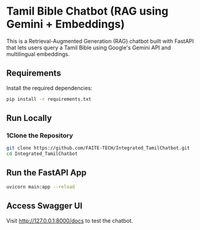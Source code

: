 # Tamil Bible Chatbot (RAG using Gemini + Embeddings)

This is a Retrieval-Augmented Generation (RAG) chatbot built with FastAPI that lets users query a Tamil Bible using Google's Gemini API and multilingual embeddings.

## Requirements
Install the required dependencies:

```bash
pip install -r requirements.txt
```

## Run Locally

### 1Clone the Repository

```bash
git clone https://github.com/FAITE-TECH/Integrated_TamilChatbot.git
cd Integrated_TamilChatbot
```

##  Run the FastAPI App
```bash
uvicorn main:app --reload
```

## Access Swagger UI
Visit http://127.0.0.1:8000/docs to test the chatbot.